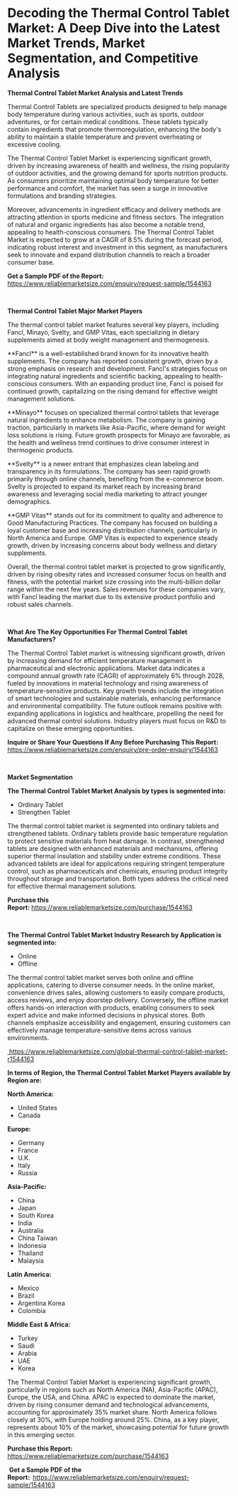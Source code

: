 <p><h1>Decoding the Thermal Control Tablet Market: A Deep Dive into the Latest Market Trends, Market Segmentation, and Competitive Analysis</h1></p><p><strong>Thermal Control Tablet Market Analysis and Latest Trends</strong></p>
<p><p>Thermal Control Tablets are specialized products designed to help manage body temperature during various activities, such as sports, outdoor adventures, or for certain medical conditions. These tablets typically contain ingredients that promote thermoregulation, enhancing the body's ability to maintain a stable temperature and prevent overheating or excessive cooling. </p><p>The Thermal Control Tablet Market is experiencing significant growth, driven by increasing awareness of health and wellness, the rising popularity of outdoor activities, and the growing demand for sports nutrition products. As consumers prioritize maintaining optimal body temperature for better performance and comfort, the market has seen a surge in innovative formulations and branding strategies. </p><p>Moreover, advancements in ingredient efficacy and delivery methods are attracting attention in sports medicine and fitness sectors. The integration of natural and organic ingredients has also become a notable trend, appealing to health-conscious consumers. The Thermal Control Tablet Market is expected to grow at a CAGR of 8.5% during the forecast period, indicating robust interest and investment in this segment, as manufacturers seek to innovate and expand distribution channels to reach a broader consumer base.</p></p>
<p><strong>Get a Sample PDF of the Report:&nbsp;</strong> <a href="https://www.reliablemarketsize.com/enquiry/request-sample/1544163?utm_campaign=3260&utm_medium=2&utm_source=Github&utm_content=ia&utm_term=19042025&utm_id=thermal-control-tablet">https://www.reliablemarketsize.com/enquiry/request-sample/1544163</a></p>
<p>&nbsp;</p>
<p><strong>Thermal Control Tablet Major Market Players</strong></p>
<p><p>The thermal control tablet market features several key players, including Fancl, Minayo, Svelty, and GMP Vitas, each specializing in dietary supplements aimed at body weight management and thermogenesis. </p><p>**Fancl** is a well-established brand known for its innovative health supplements. The company has reported consistent growth, driven by a strong emphasis on research and development. Fancl's strategies focus on integrating natural ingredients and scientific backing, appealing to health-conscious consumers. With an expanding product line, Fancl is poised for continued growth, capitalizing on the rising demand for effective weight management solutions. </p><p>**Minayo** focuses on specialized thermal control tablets that leverage natural ingredients to enhance metabolism. The company is gaining traction, particularly in markets like Asia-Pacific, where demand for weight loss solutions is rising. Future growth prospects for Minayo are favorable, as the health and wellness trend continues to drive consumer interest in thermogenic products.</p><p>**Svelty** is a newer entrant that emphasizes clean labeling and transparency in its formulations. The company has seen rapid growth primarily through online channels, benefiting from the e-commerce boom. Svelty is projected to expand its market reach by increasing brand awareness and leveraging social media marketing to attract younger demographics.</p><p>**GMP Vitas** stands out for its commitment to quality and adherence to Good Manufacturing Practices. The company has focused on building a loyal customer base and increasing distribution channels, particularly in North America and Europe. GMP Vitas is expected to experience steady growth, driven by increasing concerns about body wellness and dietary supplements.</p><p>Overall, the thermal control tablet market is projected to grow significantly, driven by rising obesity rates and increased consumer focus on health and fitness, with the potential market size crossing into the multi-billion dollar range within the next few years. Sales revenues for these companies vary, with Fancl leading the market due to its extensive product portfolio and robust sales channels.</p></p>
<p>&nbsp;</p>
<p><strong>What Are The Key Opportunities For Thermal Control Tablet Manufacturers?</strong></p>
<p><p>The Thermal Control Tablet market is witnessing significant growth, driven by increasing demand for efficient temperature management in pharmaceutical and electronic applications. Market data indicates a compound annual growth rate (CAGR) of approximately 6% through 2028, fueled by innovations in material technology and rising awareness of temperature-sensitive products. Key growth trends include the integration of smart technologies and sustainable materials, enhancing performance and environmental compatibility. The future outlook remains positive with expanding applications in logistics and healthcare, propelling the need for advanced thermal control solutions. Industry players must focus on R&D to capitalize on these emerging opportunities.</p></p>
<p><strong>Inquire or Share Your Questions If Any Before Purchasing This Report:</strong> <a href="https://www.reliablemarketsize.com/enquiry/pre-order-enquiry/1544163?utm_campaign=3260&utm_medium=2&utm_source=Github&utm_content=ia&utm_term=19042025&utm_id=thermal-control-tablet">https://www.reliablemarketsize.com/enquiry/pre-order-enquiry/1544163</a></p>
<p>&nbsp;</p>
<p><strong>Market Segmentation</strong></p>
<p><strong>The Thermal Control Tablet Market Analysis by types is segmented into:</strong></p>
<p><ul><li>Ordinary Tablet</li><li>Strengthen Tablet</li></ul></p>
<p><p>The thermal control tablet market is segmented into ordinary tablets and strengthened tablets. Ordinary tablets provide basic temperature regulation to protect sensitive materials from heat damage. In contrast, strengthened tablets are designed with enhanced materials and mechanisms, offering superior thermal insulation and stability under extreme conditions. These advanced tablets are ideal for applications requiring stringent temperature control, such as pharmaceuticals and chemicals, ensuring product integrity throughout storage and transportation. Both types address the critical need for effective thermal management solutions.</p></p>
<p><strong>Purchase this Report:&nbsp;</strong><a href="https://www.reliablemarketsize.com/purchase/1544163?utm_campaign=3260&utm_medium=2&utm_source=Github&utm_content=ia&utm_term=19042025&utm_id=thermal-control-tablet">https://www.reliablemarketsize.com/purchase/1544163</a></p>
<p>&nbsp;</p>
<p><strong>The Thermal Control Tablet Market Industry Research by Application is segmented into:</strong></p>
<p><ul><li>Online</li><li>Offline</li></ul></p>
<p><p>The thermal control tablet market serves both online and offline applications, catering to diverse consumer needs. In the online market, convenience drives sales, allowing customers to easily compare products, access reviews, and enjoy doorstep delivery. Conversely, the offline market offers hands-on interaction with products, enabling consumers to seek expert advice and make informed decisions in physical stores. Both channels emphasize accessibility and engagement, ensuring customers can effectively manage temperature-sensitive items across various environments.</p></p>
<p><a href="https://www.reliablemarketsize.com/global-thermal-control-tablet-market-r1544163?utm_campaign=3260&utm_medium=2&utm_source=Github&utm_content=ia&utm_term=19042025&utm_id=thermal-control-tablet">&nbsp;https://www.reliablemarketsize.com/global-thermal-control-tablet-market-r1544163</a></p>
<p><strong>In terms of Region, the Thermal Control Tablet Market Players available by Region are:</strong></p>
<p>
    <p> <strong> North America: </strong>
        <ul>
            <li>United States</li>
            <li>Canada</li>
        </ul>
        </p> 
    <p> <strong> Europe: </strong>
        <ul>
            <li>Germany</li>
            <li>France</li>
            <li>U.K.</li>
            <li>Italy</li>
            <li>Russia</li>
        </ul>
        </p> 
    <p> <strong> Asia-Pacific: </strong>
        <ul>
            <li>China</li>
            <li>Japan</li>
            <li>South Korea</li>
            <li>India</li>
            <li>Australia</li>
            <li>China Taiwan</li>
            <li>Indonesia</li>
            <li>Thailand</li>
            <li>Malaysia</li>
        </ul>
        </p> 
    <p> <strong> Latin America: </strong>
        <ul>
            <li>Mexico</li>
            <li>Brazil</li>
            <li>Argentina Korea</li>
            <li>Colombia</li>
        </ul>
        </p> 
    <p> <strong> Middle East & Africa: </strong>
        <ul>
            <li>Turkey</li>
            <li>Saudi</li>
            <li>Arabia</li>
            <li>UAE</li>
            <li>Korea</li>
        </ul>
    </p>
    </p>
<p><p>The Thermal Control Tablet Market is experiencing significant growth, particularly in regions such as North America (NA), Asia-Pacific (APAC), Europe, the USA, and China. APAC is expected to dominate the market, driven by rising consumer demand and technological advancements, accounting for approximately 35% market share. North America follows closely at 30%, with Europe holding around 25%. China, as a key player, represents about 10% of the market, showcasing potential for future growth in this emerging sector.</p></p>
<p><strong>Purchase this Report: </strong><a href="https://www.reliablemarketsize.com/purchase/1544163?utm_campaign=3260&utm_medium=2&utm_source=Github&utm_content=ia&utm_term=19042025&utm_id=thermal-control-tablet">https://www.reliablemarketsize.com/purchase/1544163</a></p>
<p>&nbsp;<strong>Get a Sample PDF of the Report:&nbsp;&nbsp;</strong><a href="https://www.reliablemarketsize.com/enquiry/request-sample/1544163?utm_campaign=3260&utm_medium=2&utm_source=Github&utm_content=ia&utm_term=19042025&utm_id=thermal-control-tablet">https://www.reliablemarketsize.com/enquiry/request-sample/1544163</a></p>
<p><strong></strong></p>
<p><p></p><p></p><p></p></p>